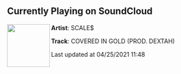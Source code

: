 ## Currently Playing on SoundCloud

[<img align="left" width="100" src="https://i1.sndcdn.com/artworks-r1VG01EmTdMTnjMB-P2XdMA-t500x500.jpg">](https://soundcloud.com/scales495/covered-in-gold-prod-dextah?in=scales495/sets/495-answers)

**Artist**: SCALE$ 

**Track**: COVERED IN GOLD (PROD. DEXTAH)

Last updated at 04/25/2021 11:48
